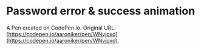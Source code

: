 # Password error & success animation

A Pen created on CodePen.io. Original URL: [https://codepen.io/aaroniker/pen/WNvjpxd](https://codepen.io/aaroniker/pen/WNvjpxd).

